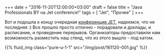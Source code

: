 +++
date = "2016-11-20T12:00:00+03:00"
draft = false
title = "Java Professionals BY на Jet conference!"
tags = [
	"Jet",
	"Прочее"
]
+++

Вот и подошла к концу очередная [конференция JET](http://jetconf.by/), надеемся, что не последняя :) Все прошло просто отлично - порадовали и доклады, и расписание, и проведение перерывов. Организаторы предоставили нам возможность разместить наш стенд, что из этого вышло - под катом.

<!--more-->



{{% fluid_img class="pure-u-1-1" src="/img/post/161120-001.jpg" %}}